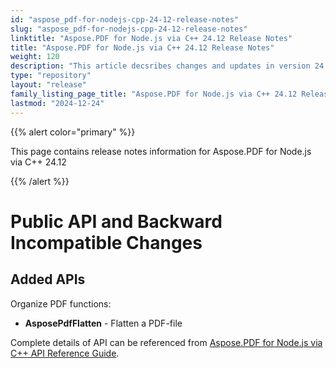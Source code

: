 ```yaml
---
id: "aspose_pdf-for-nodejs-cpp-24-12-release-notes"
slug: "aspose_pdf-for-nodejs-cpp-24-12-release-notes"
linktitle: "Aspose.PDF for Node.js via C++ 24.12 Release Notes"
title: "Aspose.PDF for Node.js via C++ 24.12 Release Notes"
weight: 120
description: "This article decsribes changes and updates in version 24.12 of Aspose.PDF for Node.js via C++"
type: "repository"
layout: "release"
family_listing_page_title: "Aspose.PDF for Node.js via C++ 24.12 Release Notes"
lastmod: "2024-12-24"
---
```


{{% alert color="primary" %}}

This page contains release notes information for Aspose.PDF for Node.js via C++ 24.12

{{% /alert %}}

# Public API and Backward Incompatible Changes
## Added APIs

Organize PDF functions:
* **AsposePdfFlatten** - Flatten a PDF-file

Complete details of API can be referenced from [Aspose.PDF for Node.js via C++ API Reference Guide](https://reference.aspose.com/pdf/nodejs-cpp/).

